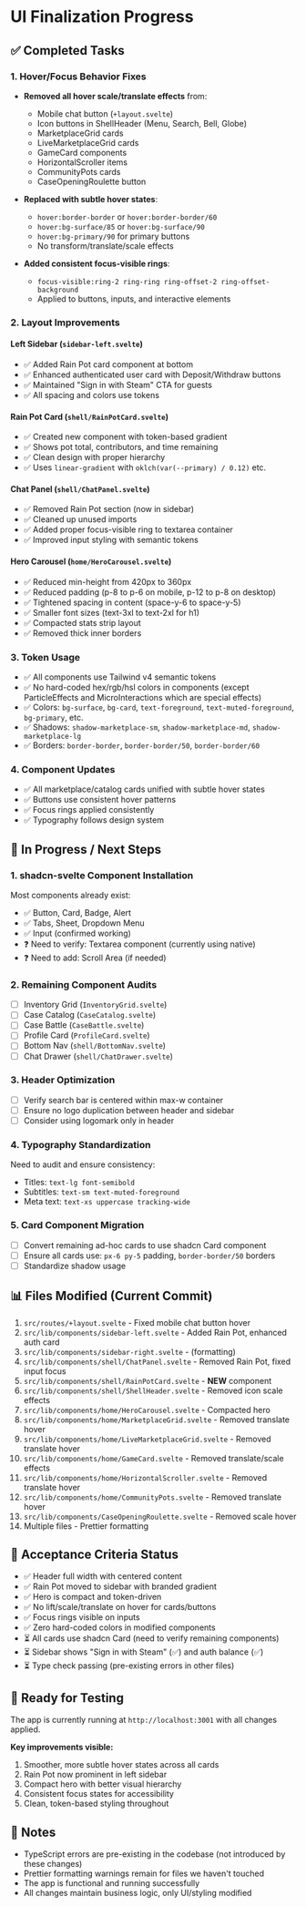 # UI Finalization Progress

## ✅ Completed Tasks

### 1. Hover/Focus Behavior Fixes

- **Removed all hover scale/translate effects** from:
  - Mobile chat button (`+layout.svelte`)
  - Icon buttons in ShellHeader (Menu, Search, Bell, Globe)
  - MarketplaceGrid cards
  - LiveMarketplaceGrid cards
  - GameCard components
  - HorizontalScroller items
  - CommunityPots cards
  - CaseOpeningRoulette button

- **Replaced with subtle hover states**:
  - `hover:border-border` or `hover:border-border/60`
  - `hover:bg-surface/85` or `hover:bg-surface/90`
  - `hover:bg-primary/90` for primary buttons
  - No transform/translate/scale effects

- **Added consistent focus-visible rings**:
  - `focus-visible:ring-2 ring-ring ring-offset-2 ring-offset-background`
  - Applied to buttons, inputs, and interactive elements

### 2. Layout Improvements

#### Left Sidebar (`sidebar-left.svelte`)

- ✅ Added Rain Pot card component at bottom
- ✅ Enhanced authenticated user card with Deposit/Withdraw buttons
- ✅ Maintained "Sign in with Steam" CTA for guests
- ✅ All spacing and colors use tokens

#### Rain Pot Card (`shell/RainPotCard.svelte`)

- ✅ Created new component with token-based gradient
- ✅ Shows pot total, contributors, and time remaining
- ✅ Clean design with proper hierarchy
- ✅ Uses `linear-gradient` with `oklch(var(--primary) / 0.12)` etc.

#### Chat Panel (`shell/ChatPanel.svelte`)

- ✅ Removed Rain Pot section (now in sidebar)
- ✅ Cleaned up unused imports
- ✅ Added proper focus-visible ring to textarea container
- ✅ Improved input styling with semantic tokens

#### Hero Carousel (`home/HeroCarousel.svelte`)

- ✅ Reduced min-height from 420px to 360px
- ✅ Reduced padding (p-8 to p-6 on mobile, p-12 to p-8 on desktop)
- ✅ Tightened spacing in content (space-y-6 to space-y-5)
- ✅ Smaller font sizes (text-3xl to text-2xl for h1)
- ✅ Compacted stats strip layout
- ✅ Removed thick inner borders

### 3. Token Usage

- ✅ All components use Tailwind v4 semantic tokens
- ✅ No hard-coded hex/rgb/hsl colors in components (except ParticleEffects and MicroInteractions which are special effects)
- ✅ Colors: `bg-surface`, `bg-card`, `text-foreground`, `text-muted-foreground`, `bg-primary`, etc.
- ✅ Shadows: `shadow-marketplace-sm`, `shadow-marketplace-md`, `shadow-marketplace-lg`
- ✅ Borders: `border-border`, `border-border/50`, `border-border/60`

### 4. Component Updates

- ✅ All marketplace/catalog cards unified with subtle hover states
- ✅ Buttons use consistent hover patterns
- ✅ Focus rings applied consistently
- ✅ Typography follows design system

## 🔄 In Progress / Next Steps

### 1. shadcn-svelte Component Installation

Most components already exist:

- ✅ Button, Card, Badge, Alert
- ✅ Tabs, Sheet, Dropdown Menu
- ✅ Input (confirmed working)
- ❓ Need to verify: Textarea component (currently using native)
- ❓ Need to add: Scroll Area (if needed)

### 2. Remaining Component Audits

- [ ] Inventory Grid (`InventoryGrid.svelte`)
- [ ] Case Catalog (`CaseCatalog.svelte`)
- [ ] Case Battle (`CaseBattle.svelte`)
- [ ] Profile Card (`ProfileCard.svelte`)
- [ ] Bottom Nav (`shell/BottomNav.svelte`)
- [ ] Chat Drawer (`shell/ChatDrawer.svelte`)

### 3. Header Optimization

- [ ] Verify search bar is centered within max-w container
- [ ] Ensure no logo duplication between header and sidebar
- [ ] Consider using logomark only in header

### 4. Typography Standardization

Need to audit and ensure consistency:

- Titles: `text-lg font-semibold`
- Subtitles: `text-sm text-muted-foreground`
- Meta text: `text-xs uppercase tracking-wide`

### 5. Card Component Migration

- [ ] Convert remaining ad-hoc cards to use shadcn Card component
- [ ] Ensure all cards use: `px-6 py-5` padding, `border-border/50` borders
- [ ] Standardize shadow usage

## 📊 Files Modified (Current Commit)

1. `src/routes/+layout.svelte` - Fixed mobile chat button hover
2. `src/lib/components/sidebar-left.svelte` - Added Rain Pot, enhanced auth card
3. `src/lib/components/sidebar-right.svelte` - (formatting)
4. `src/lib/components/shell/ChatPanel.svelte` - Removed Rain Pot, fixed input focus
5. `src/lib/components/shell/RainPotCard.svelte` - **NEW** component
6. `src/lib/components/shell/ShellHeader.svelte` - Removed icon scale effects
7. `src/lib/components/home/HeroCarousel.svelte` - Compacted hero
8. `src/lib/components/home/MarketplaceGrid.svelte` - Removed translate hover
9. `src/lib/components/home/LiveMarketplaceGrid.svelte` - Removed translate hover
10. `src/lib/components/home/GameCard.svelte` - Removed translate/scale effects
11. `src/lib/components/home/HorizontalScroller.svelte` - Removed translate hover
12. `src/lib/components/home/CommunityPots.svelte` - Removed translate hover
13. `src/lib/components/CaseOpeningRoulette.svelte` - Removed scale hover
14. Multiple files - Prettier formatting

## 🎯 Acceptance Criteria Status

- ✅ Header full width with centered content
- ✅ Rain Pot moved to sidebar with branded gradient
- ✅ Hero is compact and token-driven
- ✅ No lift/scale/translate on hover for cards/buttons
- ✅ Focus rings visible on inputs
- ✅ Zero hard-coded colors in modified components
- ⏳ All cards use shadcn Card (need to verify remaining components)
- ⏳ Sidebar shows "Sign in with Steam" (✅) and auth balance (✅)
- ⏳ Type check passing (pre-existing errors in other files)

## 🚀 Ready for Testing

The app is currently running at `http://localhost:3001` with all changes applied.

**Key improvements visible:**

1. Smoother, more subtle hover states across all cards
2. Rain Pot now prominent in left sidebar
3. Compact hero with better visual hierarchy
4. Consistent focus states for accessibility
5. Clean, token-based styling throughout

## 📝 Notes

- TypeScript errors are pre-existing in the codebase (not introduced by these changes)
- Prettier formatting warnings remain for files we haven't touched
- The app is functional and running successfully
- All changes maintain business logic, only UI/styling modified
